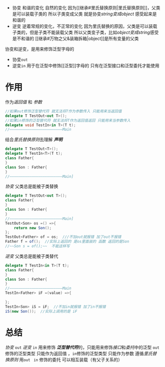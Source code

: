 - 协变
和谐的变化 自然的变化
因为[[继承#里氏替换原则|里氏替换原则]]，父类是可以装载子类的
所以子类变成父类 就是协变*string变成object* 感受起来是和谐的
- 逆变
逆着常规的变化，不正常的变化
因为里氏替换的原因，父类是可以装载子类的，但是子类不能装载父类
所以父类变子类，比如*object变成string*感受是不和谐的
[[继承#万物之父&装箱拆箱|object]]是所有变量的父类

协变和逆变，是用来修饰泛型字母的
- 协变`out`
- 逆变`in`
用于在泛型中修饰[[泛型]]字母的
只有在泛型接口和泛型委托才能使用

# 作用
作为*返回值* 和 *参数*
```csharp
//如果out修饰泛型替代符 就无法将T作为参数传入 只能用来当返回值
delegate T TestOut<out T>();
//如果in修饰的泛型替代符 就无法将T作为返回值返回 只能用来当参数传入
delegate void TestIn<in T>(T t);
//————————————————————————Main
```

结合*里氏替换原则*去理解
***声明***
```csharp
delegate T TestOut<T>();
delegate T TestIn<T>(T t);
class Father{
}
class Son : Father{
}
//————————————————————————Main]
```
*协变* 父类总是能被子类替换
```csharp
delegate T TestOut<out T>();
class Father{
}
class Son : Father{
}
//————————————————————————Main]
TestOut<Son> os =() =>{
	return new Son();
};
TestOut<Father> of = os;  ///不加out就报错 加了out不报错
Father f = of();  //实际上返回的 是os里面装的 函数 返回的是Son
//~~Son s = of();~~  不能这样写
```

*逆变* 父类总是能被子类替代
```csharp
delegate T TestIn<in T>(T t);
class Father{
}
class Son : Father{
}
//————————————————————————Main
TestIn<Father> iF =(value) =>{
	
};
TestIn<Son> iS = iF;  //不加in就报错 加了in不报错
iS(new Son());  //实际上调用的是 iF
```

# 总结
*协变* `out`
*逆变* `in`
用来修饰 ***泛型替代符***的，只能用来修饰*接口*和*委托*中的泛型
`out`修饰的泛型类型 只能作为返回值 ，`in`修饰的泛型类型 只能作为参数
遵循*里氏替换原则* 用`out ` `in` 修饰的委托 可以相互装载（有父子关系的）